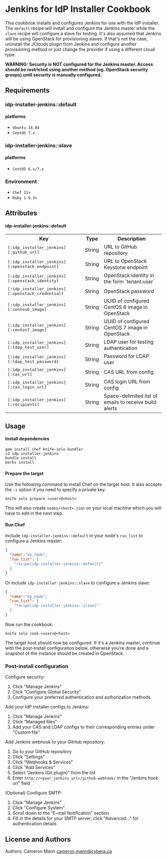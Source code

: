 Jenkins for IdP Installer Cookbook
==================================
This cookbook installs and configures Jenkins for use with the IdP installer. The `default` recipe will install and configure the Jenkins master while the `slave` recipe will configure a slave for testing. It's also assumed that Jenkins will be using OpenStack for provisioning slaves. If that's not the case, uninstall the JClouds plugin from Jenkins and configure another provisioning method or just change the provider if using a different cloud type.

__WARNING: Security is NOT configured for the Jenkins master. Access should be restricted using another method (eg. OpenStack security groups) until security is manually configured.__

Requirements
------------
### idp-installer-jenkins::default
#### platforms
- `Ubuntu 14.04`
- `CentOS 7.x`

### idp-installer-jenkins::slave
#### platforms
- `CentOS 6.x/7.x`

### Environment
- `Chef 11+`
- `Ruby 1.9.3+`

Attributes
----------
#### idp-installer-jenkins::default
<table>
  <tr>
    <th>Key</th>
    <th>Type</th>
    <th>Description</th>
  </tr>
  <tr>
    <td><tt>[:idp_installer_jenkins][:github_url]</tt></td>
    <td>String</td>
    <td>URL to GitHub repository</td>
  </tr>
  <tr>
    <td><tt>[:idp_installer_jenkins][:openstack_endpoint]</tt></td>
    <td>String</td>
    <td>URL to OpenStack Keystone endpoint</td>
  </tr>
  <tr>
    <td><tt>[:idp_installer_jenkins][:openstack_identity]</tt></td>
    <td>String</td>
    <td>OpenStack identity in the form `tenant:user`</td>
  </tr>
  <tr>
    <td><tt>[:idp_installer_jenkins][:openstack_credential]</tt></td>
    <td>String</td>
    <td>OpenStack password</td>
  </tr>
  <tr>
    <td><tt>[:idp_installer_jenkins][:centos6_image]</tt></td>
    <td>String</td>
    <td>UUID of configured CentOS 6 image in OpenStack</td>
  </tr>
  <tr>
    <td><tt>[:idp_installer_jenkins][:centos7_image]</tt></td>
    <td>String</td>
    <td>UUID of configured CentOS 7 image in OpenStack</td>
  </tr>
  <tr>
    <td><tt>[:idp_installer_jenkins][:ldap_test_user]</tt></td>
    <td>String</td>
    <td>LDAP user for testing authentication</td>
  </tr>
  <tr>
    <td><tt>[:idp_installer_jenkins][:ldap_test_password]</tt></td>
    <td>String</td>
    <td>Password for LDAP user</td>
  </tr>
  <tr>
    <td><tt>[:idp_installer_jenkins][:cas_url]</tt></td>
    <td>String</td>
    <td>CAS URL from config</td>
  </tr>
  <tr>
    <td><tt>[:idp_installer_jenkins][:cas_login_url]</tt></td>
    <td>String</td>
    <td>CAS login URL from config</td>
  </tr>
  <tr>
    <td><tt>[:idp_installer_jenkins][:recipients]</tt></td>
    <td>String</td>
    <td>Space-delimited list of emails to receive build alerts</td>
  </tr>
</table>

Usage
-----
#### Install dependencies
    gem install chef knife-solo bundler
    cd idp-installer-jenkins
    bundle install
    berks install

#### Prepare the target
Use the following command to install Chef on the target host. It also accepts the `-i` option if you need to specify a private key.

    knife solo prepare <user>@<host>

This will also create `nodes/<host>.json` on your local machine which you will have to edit in the next step.

#### Run Chef
Include `idp-installer-jenkins::default` in your node's `run_list` to configure a Jenkins master:

```json
{
  "name":"my_node",
  "run_list": [
    "recipe[idp-installer-jenkins::default]"
  ]
}
```

Or include `idp-installer-jenkins::slave` to configure a Jenkins slave:

```json
{
  "name":"my_node",
  "run_list": [
    "recipe[idp-installer-jenkins::slave]"
  ]
}
```

Now run the cookbook:

    knife solo cook <user>@<host>

The target host should now be configured. If it's a Jenkins master, continue with the post-install configuration below, otherwise you're done and a snapshot of the instance should be created in OpenStack.

### Post-install configuration
Configure security:

1. Click "Manage Jenkins"
2. Click "Configure Global Security"
3. Configure your preferred authentication and authorization methods.

Add your IdP installer configs to Jenkins:

1. Click "Manage Jenkins"
2. Click "Managed files"
3. Add your CAS and LDAP configs to their corresponding entries under "Custom file"

Add Jenkins webhook to your GitHub repository:

1. Go to your GitHub repository
2. Click "Settings"
3. Click "Webhooks & Services"
4. Click "Add Services"
  1. Select "Jenkins (Git plugin)" from the list
5. Enter `http://<your_jenkins_url>/github-webhook/` in the "Jenkins hook url" field

(Optional) Configure SMTP:

1. Click "Manage Jenkins"
2. Click "Configure System"
3. Scroll down to the "E-mail Notification" section
  1. Fill in the details for your SMTP server, click "Advanced..." for authentication details

License and Authors
-------------------
Authors: Cameron Mann <cameron.mann@cybera.ca>
